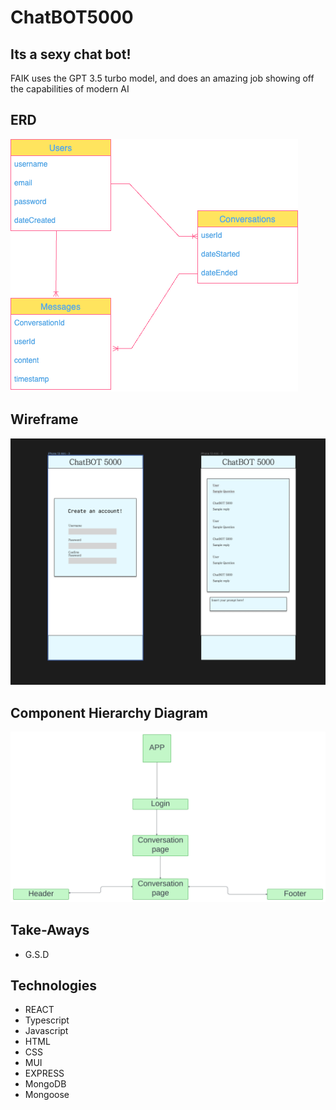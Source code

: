 # ChatBOT5000
<h2>Its a sexy chat bot!</h2>

<p>FAIK uses the GPT 3.5 turbo model, and does an amazing job showing off the capabilities of modern AI</p>


<h2>ERD</h2>
<img src="assets/Untitled Diagram.drawio.png">
<h2>Wireframe</h2>
<img src="assets/Screenshot 2023-11-30 at 9.09.24 AM.png">
<h2>Component Hierarchy Diagram</h2>
<img src="assets/Strategy and planning 2.png">
<h2>Take-Aways</h2>
<ul>
    <Li>G.S.D</li>
</ul>

<h2>Technologies</h2>
<ul>
    <li>REACT</li>
    <Li>Typescript</li>
    <Li>Javascript</li>
    <Li>HTML</li>
    <Li>CSS</li>
    <Li>MUI</li>
    <Li>EXPRESS</li>
    <Li>MongoDB</li>
    <Li>Mongoose</li>
</ul>
